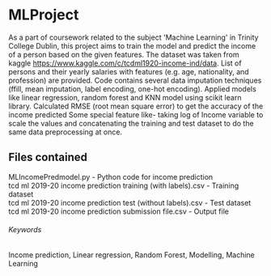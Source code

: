 # MLProject

As a part of coursework related to the subject 'Machine Learning' in Trinity College Dublin, this project aims to train the model and predict the income of a person based on the given features. The dataset was taken from kaggle https://www.kaggle.com/c/tcdml1920-income-ind/data. List of persons and their yearly salaries with features (e.g. age, nationality, and profession) are provided. Code contains several data imputation techniques (ffill, mean imputation, label encoding, one-hot encoding). Applied models like linear regression, random forest and KNN model using scikit learn library. Calculated RMSE (root mean square error) to get the accuracy of the income predicted Some special feature like- taking log of Income variable to scale the values and concatenating the training and test dataset to do the same data preprocessing at once.

## Files contained
MLIncomePredmodel.py - Python code for income prediction  
tcd ml 2019-20 income prediction training (with labels).csv - Training dataset  
tcd ml 2019-20 income prediction test (without labels).csv - Test dataset  
tcd ml 2019-20 income prediction submission file.csv - Output file

###### Keywords
Income prediction, Linear regression, Random Forest, Modelling, Machine Learning
